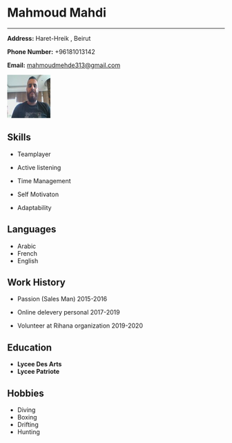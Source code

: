 # Mahmoud Mahdi
---

**Address:** Haret-Hreik , Beirut

 **Phone Number:** +96181013142

**Email:** mahmoudmehde313@gmail.com

![](Mhd.jpg)

## Skills 
* Teamplayer

* Active listening

* Time Management

* Self Motivaton

* Adaptability

## Languages
* Arabic
* French 
* English 



## Work History 

* Passion (Sales Man) 2015-2016

* Online delevery personal 2017-2019

* Volunteer at Rihana organization 2019-2020

## Education 
 * **Lycee Des Arts**
 * **Lycee Patriote**
  
## Hobbies
* Diving 
* Boxing 
* Drifting
* Hunting